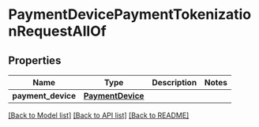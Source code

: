 # PaymentDevicePaymentTokenizationRequestAllOf

## Properties
Name | Type | Description | Notes
------------ | ------------- | ------------- | -------------
**payment_device** | [**PaymentDevice**](PaymentDevice.md) |  | 

[[Back to Model list]](../README.md#documentation-for-models) [[Back to API list]](../README.md#documentation-for-api-endpoints) [[Back to README]](../README.md)


